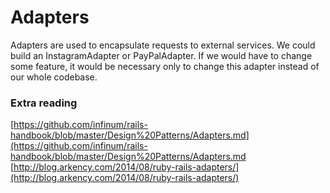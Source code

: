 # Adapters

Adapters are used to encapsulate requests to external services. We could build
an InstagramAdapter or PayPalAdapter. If we would have to change some feature,
it would be necessary only to change this adapter instead of our whole codebase.

### Extra reading
[https://github.com/infinum/rails-handbook/blob/master/Design%20Patterns/Adapters.md](https://github.com/infinum/rails-handbook/blob/master/Design%20Patterns/Adapters.md
[http://blog.arkency.com/2014/08/ruby-rails-adapters/](http://blog.arkency.com/2014/08/ruby-rails-adapters/)
